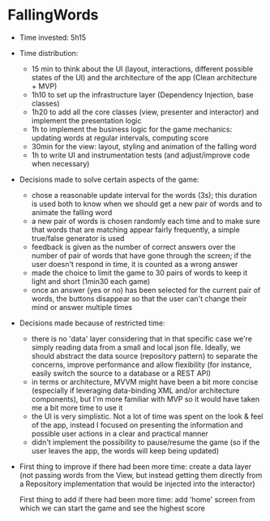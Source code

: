 # FallingWords
* Time invested: 5h15
* Time distribution:
  - 15 min to think about the UI (layout, interactions, different possible states of the UI) and the architecture of the app (Clean architecture + MVP)
  - 1h10 to set up the infrastructure layer (Dependency Injection, base classes)
  - 1h20 to add all the core classes (view, presenter and interactor) and implement the presentation logic
  - 1h to implement the business logic for the game mechanics: updating words at regular intervals, computing score
  - 30min for the view: layout, styling and animation of the falling word
  - 1h to write UI and instrumentation tests (and adjust/improve code when necessary)
* Decisions made to solve certain aspects of the game:
  - chose a reasonable update interval for the words (3s); this duration is used both to know when we should get a new pair of words and to animate the falling word
  - a new pair of words is chosen randomly each time and to make sure that words that are matching appear fairly frequently, a simple true/false generator is used
  - feedback is given as the number of correct answers over the number of pair of words that have gone through the screen; if the user doesn't respond in time, it is counted as a wrong answer
  - made the choice to limit the game to 30 pairs of words to keep it light and short (1min30 each game)
  - once an answer (yes or no) has been selected for the current pair of words, the buttons disappear so that the user can't change their mind or answer multiple times
* Decisions made because of restricted time:
  - there is no 'data' layer considering that in that specific case we're simply reading data from a small and local json file. Ideally, we should abstract the data source (repository pattern) to separate the concerns, improve performance and allow flexibility (for instance, easily switch the source to a database or a REST API)
  - in terms or architecture, MVVM might have been a bit more concise (especially if leveraging data-binding XML and/or architecture components), but I'm more familiar with MVP so it would have taken me a bit more time to use it
  - the UI is very simplistic. Not a lot of time was spent on the look & feel of the app, instead I focused on presenting the information and possible user actions in a clear and practical manner
  - didn't implement the possibility to pause/resume the game (so if the user leaves the app, the words will keep being updated)
* First thing to improve if there had been more time: create a data layer (not passing words from the View, but instead getting them directly from a Repository implementation that would be injected into the interactor)
  
  First thing to add if there had been more time: add 'home' screen from which we can start the game and see the highest score 
